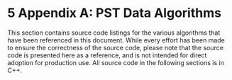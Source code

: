 <html dir="LTR" xmlns:mshelp="http://msdn.microsoft.com/mshelp" xmlns:ddue="http://ddue.schemas.microsoft.com/authoring/2003/5" xmlns:xlink="http://www.w3.org/1999/xlink" xmlns:tool="http://www.microsoft.com/tooltip">
    <head>
        <meta http-equiv="Content-Type" content="text/html; CHARSET=utf-8"></meta>
        <meta name="save" content="history"></meta>
        <title>5 Appendix A: PST Data Algorithms</title>
        <xml>
            <mshelp:toctitle title="5 Appendix A: PST Data Algorithms"></mshelp:toctitle>
            <mshelp:rltitle title="[MS-PST]: Appendix A: PST Data Algorithms"></mshelp:rltitle>
            <mshelp:keyword index="A" term="0347b9db-19db-437f-987d-4bc8841fbe50"></mshelp:keyword>
            <mshelp:attr name="DCSext.ContentType" value="open specification"></mshelp:attr>
            <mshelp:attr name="AssetID" value="0347b9db-19db-437f-987d-4bc8841fbe50"></mshelp:attr>
            <mshelp:attr name="TopicType" value="kbRef"></mshelp:attr>
            <mshelp:attr name="DCSext.Title" value="[MS-PST]: Appendix A: PST Data Algorithms" />
        </xml>
    </head>
    <body>
        <div id="header">
            <h1 class="heading">5 Appendix A: PST Data Algorithms</h1>
        </div>
        <div id="mainSection">
            <div id="mainBody">
                <div id="allHistory" class="saveHistory"></div>
                <div id="sectionSection0" class="section" name="collapseableSection">
                    

<p>This section contains source code listings for the various
algorithms that have been referenced in this document. While every effort has
been made to ensure the correctness of the source code, please note that the
source code is presented here as a reference, and is not intended for direct adoption
for production use. All source code in the following sections is in C++. </p>
                </div>
            </div>
        </div>
    </body>
</html>